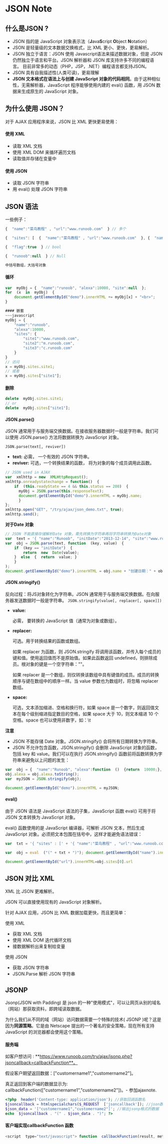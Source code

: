 # JSON Note 

## 什么是JSON ?

-   JSON 指的是 JavaScript 对象表示法（**J**ava**S**cript  **O**bject  **N**otation）
-   JSON 是轻量级的文本数据交换格式，比 XML 更小、更快，更易解析。
-   JSON 独立于语言：JSON 使用 Javascript语法来描述数据对象，但是 JSON 仍然独立于语言和平台。JSON 解析器和 JSON 库支持许多不同的编程语言。 目前非常多的动态（PHP，JSP，.NET）编程语言都支持JSON。
-   JSON 具有自我描述性(人类可读)，更易理解
- **JSON 文本格式在语法上与创建 JavaScript 对象的代码相同**。由于这种相似性，无需解析器，JavaScript 程序能够使用内建的 eval() 函数，用 JSON 数据来生成原生的 JavaScript 对象。

## 为什么使用 JSON？

对于 AJAX 应用程序来说，JSON 比 XML 更快更易使用：

#### 使用 XML

-   读取 XML 文档
-   使用 XML DOM 来循环遍历文档
-   读取值并存储在变量中

#### 使用 JSON

-   读取 JSON 字符串
-   用 eval() 处理 JSON 字符串

## JSON 语法
一些例子：
~~~javascript
{  "name":"菜鸟教程" , "url":"www.runoob.com"  } // 多个

{  "sites": [  {  "name":"菜鸟教程" , "url":"www.runoob.com"  }, {  "name":"google" , "url":"www.google.com"  }, {  "name":"微博" , "url":"www.weibo.com"  }  ]  } // 数组

{  "flag":true  } // bool 

{  "runoob":null  } // Null 

中括号数组，大括号对象
~~~

#### 循环
~~~javascript
var  myObj = {  "name":"runoob", "alexa":10000, "site":null  }; 
for  (x  in  myObj)  {  
	document.getElementById("demo").innerHTML += myObj[x] + "<br>"; 
}

#### 嵌套
~~~javascript
myObj = {  
	"name":"runoob", 
	"alexa":10000, 
	"sites": {  
		"site1":"www.runoob.com", 
		"site2":"m.runoob.com", 
		"site3":"c.runoob.com"  
	}  
}
// 访问
x = myObj.sites.site1; 
// 或者  
x = myObj.sites["site1"];
~~~

#### 删除
~~~javascript
delete  myObj.sites.site1;
// or
delete  myObj.sites["site1"];
~~~

#### JSON.parse() 
JSON 通常用于与服务端交换数据。在接收服务器数据时一般是字符串。我们可以使用 JSON.parse() 方法将数据转换为 JavaScript 对象。

`JSON.parse(text[, reviver])`
-   **text:** 必需， 一个有效的 JSON 字符串。
-   **reviver:**  可选，一个转换结果的函数， 将为对象的每个成员调用此函数。

~~~javascript
// JSON used in AJAX 
var  xmlhttp = new  XMLHttpRequest();
xmlhttp.onreadystatechange = function()  {  
	if  (this.readyState == 4 && this.status == 200)  {
	  myObj = JSON.parse(this.responseText); 
	  document.getElementById("demo").innerHTML = myObj.name; 
	  }  
}; 
xmlhttp.open("GET", "/try/ajax/json_demo.txt", true);
xmlhttp.send();
~~~

**对于Date 对象**
~~~javascript
// JSON 不能直接存储解析Date 对象，需先转换为字符串再将字符串转换为Date对象
var  text = '{ "name":"Runoob", "initDate":"2013-12-14", "site":"www.runoob.com"}'; 
var  obj = JSON.parse(text, function  (key, value)  {  
	if  (key == "initDate")  {  
		return  new  Date(value); 
	}  else  {  return  value; }
	}
); 
document.getElementById("demo").innerHTML = obj.name + "创建日期：" + obj.initDate;
~~~

#### JSON.stringify()
反向过程：将JS对象转化为字符串。JSON 通常用于与服务端交换数据。在向服务器发送数据时一般是字符串。
`JSON.stringify(value[, replacer[, space]])`
-   **value:**
    
    必需， 要转换的 JavaScript 值（通常为对象或数组）。
    
-   **replacer:**
    
    可选。用于转换结果的函数或数组。
    
    如果 replacer 为函数，则 JSON.stringify 将调用该函数，并传入每个成员的键和值。使用返回值而不是原始值。如果此函数返回 undefined，则排除成员。根对象的键是一个空字符串：""。
    
    如果 replacer 是一个数组，则仅转换该数组中具有键值的成员。成员的转换顺序与键在数组中的顺序一样。当 value 参数也为数组时，将忽略 replacer 数组。
    
-   **space:**
    
    可选，文本添加缩进、空格和换行符，如果 space 是一个数字，则返回值文本在每个级别缩进指定数目的空格，如果 space 大于 10，则文本缩进 10 个空格。space 也可以使用非数字，如：\t

**注意**
- JSON 不能存储 Date 对象。JSON.stringify() 会将所有日期转换为字符串。
- JSON 不允许包含函数，JSON.stringify() 会删除 JavaScript 对象的函数，包括 key 和 value。我们可以在执行 JSON.stringify() 函数前将函数转换为字符串来避免以上问题的发生：
~~~javascript
var  obj = {  "name":"Runoob", "alexa":function  ()  {return  10000;}, "site":"www.runoob.com"}; 
obj.alexa = obj.alexa.toString(); 
var  myJSON = JSON.stringify(obj);

document.getElementById("demo").innerHTML = myJSON;
~~~

#### eval()
由于 JSON 语法是 JavaScript 语法的子集，JavaScript 函数 eval() 可用于将 JSON 文本转换为 JavaScript 对象。

eval() 函数使用的是 JavaScript 编译器，可解析 JSON 文本，然后生成 JavaScript 对象。必须把文本包围在括号中，这样才能避免语法错误：

~~~javascript
var  txt = '{ "sites" : [' + '{ "name":"菜鸟教程" , "url":"www.runoob.com" },' + '{ "name":"google" , "url":"www.google.com" },' + '{ "name":"微博" , "url":"www.weibo.com" } ]}';

var  obj = eval  ("(" + txt + ")"); document.getElementById("name").innerHTML=obj.sites[0].name  

document.getElementById("url").innerHTML=obj.sites[0].url
~~~

## JSON 对比 XML 
XML 比 JSON 更难解析。

JSON 可以直接使用现有的 JavaScript 对象解析。

针对 AJAX 应用，JSON 比 XML 数据加载更快，而且更简单：

使用 XML

-   获取 XML 文档
-   使用 XML DOM 迭代循环文档
-   接数据解析出来复制给变量

使用 JSON

-   获取 JSON 字符串
-   JSON.Parse 解析 JSON 字符串

## JSONP 
Jsonp(JSON with Padding) 是 json 的一种"使用模式"，可以让网页从别的域名（网站）那获取资料，即跨域读取数据。

为什么我们从不同的域（网站）访问数据需要一个特殊的技术( JSONP )呢？这是因为**同源策略**。它是由 Netscape 提出的一个著名的安全策略，现在所有支持 JavaScript 的浏览器都会使用这个策略。

#### 服务端
如客户想访问 :  **https://www.runoob.com/try/ajax/jsonp.php?jsoncallback=callbackFunction**。

假设客户期望返回数据：["customername1","customername2"]。

真正返回到客户端的数据显示为: callbackFunction(["customername1","customername2"])。- 参加ajaxnote. 

~~~php
<?php  header('Content-type: application/json'); //获取回调函数名  
$jsoncallback = htmlspecialchars($_REQUEST  ['jsoncallback']); //json数据  
$json_data = '["customername1","customername2"]'; //输出jsonp格式的数据  
echo  $jsoncallback . "(" . $json_data . ")"; ?>
~~~

#### 客户端实现callbackFunction 函数
~~~javascript
<script  type="text/javascript"> function  callbackFunction(result, methodName)  {  var  html = '<ul>'; for(var  i = 0; i < result.length; i++)  {  html += '<li>' + result[i] + '</li>'; }  html += '</ul>'; document.getElementById('divCustomers').innerHTML = html; } </script>
~~~



<!--stackedit_data:
eyJoaXN0b3J5IjpbLTEwNjA1MTk0MDcsMjEwMTcwMDU4MCwxNT
cxMjUxNjAzLDE1MTczODcyNTksMTQ2OTU4MzA0NSwxMDU0MzEw
NjQwLC0xMzk5NjUxNDM1XX0=
-->